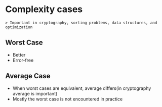 # Complexity cases
	> Important in cryptography, sorting problems, data structures, and optimization

## Worst Case
* Better
* Error-free

## Average Case
* When worst cases are equivalent, average differs(in cryptography average is important)
* Mostly the worst case is not encountered in practice 

